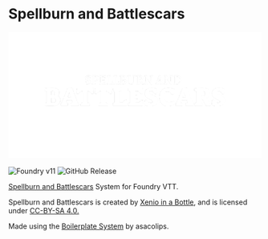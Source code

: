 # Spellburn and Battlescars

<p align="center">
  <img src="assets/sab-logo.png" alt="Spellburn and Battlescars logo"/>
</p>

![Foundry v11](https://img.shields.io/badge/foundry-v11-green)
![GitHub Release](https://img.shields.io/github/v/release/artur-gm/sab-foundry)

[Spellburn and Battlescars](https://xenio-in-a-bottle.itch.io/sab) System for Foundry VTT.

Spellburn and Battlescars is created by [Xenio in a Bottle](https://xenio-in-a-bottle.itch.io/), and is licensed under [CC-BY-SA 4.0.](https://creativecommons.org/licenses/by-sa/4.0/)

Made using the [Boilerplate System](https://github.com/asacolips-projects/boilerplate) by asacolips.
